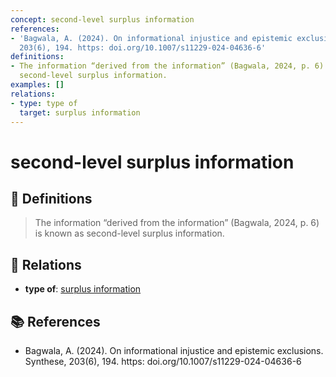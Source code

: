 ```yaml
---
concept: second-level surplus information
references:
- 'Bagwala, A. (2024). On informational injustice and epistemic exclusions. Synthese,
  203(6), 194. https: doi.org/10.1007/s11229-024-04636-6'
definitions:
- The information “derived from the information” (Bagwala, 2024, p. 6) is known as
  second-level surplus information.
examples: []
relations:
- type: type of
  target: surplus information
---
```


# second-level surplus information

## 📖 Definitions

> The information “derived from the information” (Bagwala, 2024, p. 6) is known as second-level surplus information.

## 🔗 Relations

- **type of**: [surplus information](./surplus-information.md)

## 📚 References

- Bagwala, A. (2024). On informational injustice and epistemic exclusions. Synthese, 203(6), 194. https: doi.org/10.1007/s11229-024-04636-6
